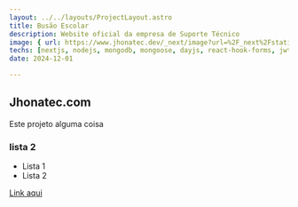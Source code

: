 ```yaml
---
layout: ../../layouts/ProjectLayout.astro
title: Busão Escolar
description: Website oficial da empresa de Suporte Técnico
image: { url: https://www.jhonatec.dev/_next/image?url=%2F_next%2Fstatic%2Fmedia%2Fbusao-escolar.fb3bee76.png&w=1920&q=75, alt: Jhonatec Logo }
techs: [nextjs, nodejs, mongodb, mongoose, dayjs, react-hook-forms, jwt, atlas, vercel, railway, materialui, fullstack]
date: 2024-12-01

---
```


## Jhonatec.com

Este projeto alguma coisa

### lista 2

- Lista 1
- Lista 2

[Link aqui](https:/jhonatec.com/ "Jhonatec.com")
